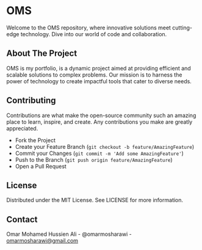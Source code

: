 # OMS
Welcome to the OMS repository, where innovative solutions meet cutting-edge technology. Dive into our world of code and collaboration.

## About The Project
OMS is my portfolio, is a dynamic project aimed at providing efficient and scalable solutions to complex problems. Our mission is to harness the power of technology to create impactful tools that cater to diverse needs.

## Contributing
Contributions are what make the open-source community such an amazing place to learn, inspire, and create. Any contributions you make are greatly appreciated.

- Fork the Project
- Create your Feature Branch (`git checkout -b feature/AmazingFeature`)
- Commit your Changes (`git commit -m 'Add some AmazingFeature'`)
- Push to the Branch (`git push origin feature/AmazingFeature`)
- Open a Pull Request

## License
Distributed under the MIT License. See LICENSE for more information.

## Contact
Omar Mohamed Hussien Ali - @omarmosharawi - omarmosharawi@gmail.com
